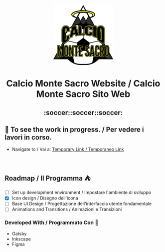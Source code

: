 <p align="center">
    <img alt="Calcio Monte Sacro" src="/github/icon-192x192.png" width="192" />
</p>
<h1 align="center">
  Calcio Monte Sacro Website / Calcio Monte Sacro Sito Web
</h1>
<h2 align="center">:soccer::soccer::soccer:</h2>

## :checkered_flag: To see the work in progress. / Per vedere i lavori in corso.

-  Navigate to / Vai a: <a href="https://chaua0927.github.io/calcio-monte-sacro">Temporary Link / Temporaneo Link</a>

<br/>

## Roadmap / Il Programma :tent:

- [ ] Set up development environment / Impostare l'ambiente di sviluppo
- [x] Icon design / Disegno dell'icona
- [ ] Base UI Design / Progettazione dell'interfaccia utente fondamentale
- [ ] Animations and Transitions / Animazioni e Transizioni

### Developed With / Programmato Con :hammer:
- Gatsby
- Inkscape
- Figma


[GatsbyUrl]: https://www.gatsbyjs.org/
[InkScapeUrl]: https://inkscape.org/
[FigmaUrl]: https://www.figma.com/